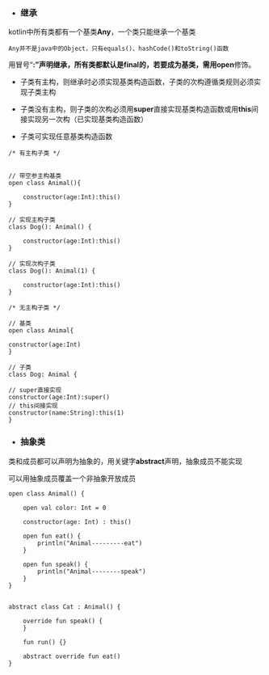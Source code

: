 * ### 继承

kotlin中所有类都有一个基类**Any**，一个类只能继承一个基类

```
Any并不是java中的Object，只有equals()、hashCode()和toString()函数
```

用冒号“**:”**声明继承，所有类都默认是final的，若要成为基类，需用**open**修饰。

* 子类有主构，则继承时必须实现基类构造函数，子类的次构遵循类规则必须实现子类主构

* 子类没有主构，则子类的次构必须用**super**直接实现基类构造函数或用**this**间接实现另一次构（已实现基类构造函数）

* 子类可实现任意基类构造函数

```
/* 有主构子类 */


// 带空参主构基类
open class Animal(){

    constructor(age:Int):this()
}

// 实现主构子类
class Dog(): Animal() {

    constructor(age:Int):this()
}

// 实现次构子类
class Dog(): Animal(1) {

    constructor(age:Int):this()
}
```

```
/* 无主构子类 */

// 基类
open class Animal{

constructor(age:Int)
}

// 子类
class Dog: Animal {

// super直接实现
constructor(age:Int):super()
// this间接实现
constructor(name:String):this(1)
}
```

* ### 抽象类

类和成员都可以声明为抽象的，用关键字**abstract**声明，抽象成员不能实现

可以用抽象成员覆盖一个非抽象开放成员

```
open class Animal() {

    open val color: Int = 0

    constructor(age: Int) : this()

    open fun eat() {
        println("Animal---------eat")
    }

    open fun speak() {
        println("Animal--------speak")
    }
}


abstract class Cat : Animal() {

    override fun speak() {
    }

    fun run() {}

    abstract override fun eat()
}
```



